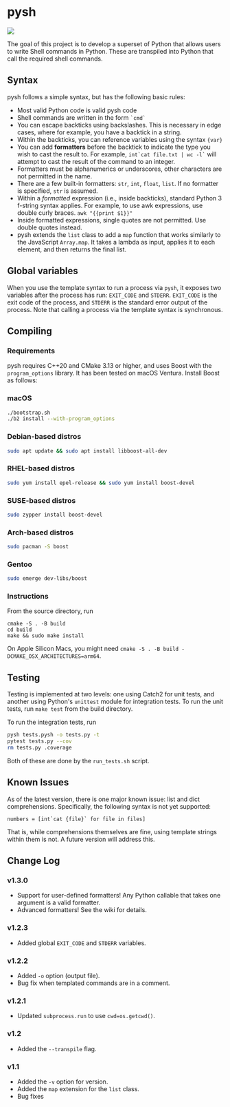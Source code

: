 # pysh

<a href="https://codecov.io/gh/yrahul3910/pysh" > 
 <img src="https://codecov.io/gh/yrahul3910/pysh/graph/badge.svg?token=16LRWU2DMA"/> 
 </a>

The goal of this project is to develop a superset of Python that allows users to write Shell commands in Python. These are transpiled into Python that call the required shell commands.

## Syntax

pysh follows a simple syntax, but has the following basic rules:

* Most valid Python code is valid pysh code
* Shell commands are written in the form `` `cmd` ``
* You can escape backticks using backslashes. This is necessary in edge cases, where for example, you have a backtick in a string.
* Within the backticks, you can reference variables using the syntax `` {var} ``
* You can add **formatters** before the backtick to indicate the type you wish to cast the result to. For example, `` int`cat file.txt | wc -l` `` will attempt to cast the result of the command to an integer.
* Formatters must be alphanumerics or underscores, other characters are not permitted in the name.
* There are a few built-in formatters: `str`, `int`, `float`, `list`. If no formatter is specified, `str` is assumed.
* Within a _formatted_ expression (i.e., inside backticks), standard Python 3 f-string syntax applies. For example, to use awk expressions, use double curly braces. `` awk "{{print $1}}" ``
* Inside formatted expressions, single quotes are not permitted. Use double quotes instead.
* pysh extends the `list` class to add a `map` function that works similarly to the JavaScript `Array.map`. It takes a lambda as input, applies it to each element, and then returns the final list.

## Global variables

When you use the template syntax to run a process via `pysh`, it exposes two variables after the process has run: `EXIT_CODE` and `STDERR`. `EXIT_CODE` is the exit code of the process, and `STDERR` is the standard error output of the process. Note that
calling a process via the template syntax is synchronous.

## Compiling

### Requirements

pysh requires C++20 and CMake 3.13 or higher, and uses Boost with the `program_options` library. It has been tested on macOS Ventura. Install Boost as follows:

### macOS

```sh
./bootstrap.sh
./b2 install --with-program_options
```

### Debian-based distros

```sh
sudo apt update && sudo apt install libboost-all-dev
```

### RHEL-based distros

```sh
sudo yum install epel-release && sudo yum install boost-devel
```

### SUSE-based distros

```sh
sudo zypper install boost-devel
```

### Arch-based distros

```sh
sudo pacman -S boost
```

### Gentoo

```sh
sudo emerge dev-libs/boost
```

### Instructions

From the source directory, run

```shell
cmake -S . -B build
cd build
make && sudo make install
```

On Apple Silicon Macs, you might need `cmake -S . -B build -DCMAKE_OSX_ARCHITECTURES=arm64`.

## Testing

Testing is implemented at two levels: one using Catch2 for unit tests, and another using Python's 
`unittest` module for integration tests. To run the unit tests, run `make test` from the build directory. 

To run the integration tests, run 

```sh
pysh tests.pysh -o tests.py -t
pytest tests.py --cov
rm tests.py .coverage
```

Both of these are done by the `run_tests.sh` script.

## Known Issues

As of the latest version, there is one major known issue: list and dict comprehensions. Specifically, the following syntax
is not yet supported:

```
numbers = [int`cat {file}` for file in files]
```

That is, while comprehensions themselves are fine, using template strings within them is not. A future version will address
this.

## Change Log

### v1.3.0

* Support for user-defined formatters! Any Python callable that takes one argument is a valid formatter.
* Advanced formatters! See the wiki for details.

### v1.2.3

* Added global `EXIT_CODE` and `STDERR` variables.

### v1.2.2

* Added `-o` option (output file).
* Bug fix when templated commands are in a comment.

### v1.2.1

* Updated `subprocess.run` to use `cwd=os.getcwd()`.

### v1.2

* Added the `--transpile` flag.

### v1.1

* Added the `-v` option for version.
* Added the `map` extension for the `list` class.
* Bug fixes